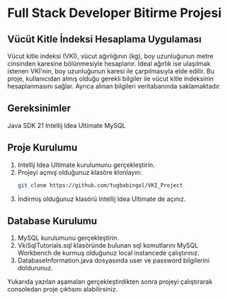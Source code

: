 # Full Stack Developer Bitirme Projesi
## Vücüt Kitle İndeksi Hesaplama Uygulaması

Vücut kitle indeksi (VKİ), vücut ağırlığının (kg), boy uzunluğunun metre cinsinden karesine bölünmesiyle hesaplanır. İdeal ağırlık ise ulaşılmak istenen VKİ'nin, boy uzunluğunun karesi ile çarpılmasıyla elde edilir. Bu proje, kullanıcıdan almış olduğu gerekli bilgiler ile vücut kitle indeksinin hesaplanmasını sağlar. Ayrıca alınan bilgileri veritabanında saklamaktadır.

## Gereksinimler
Java SDK 21
Intellij Idea Ultimate
MySQL

## Proje Kurulumu
1. Intellij Idea Ultimate kurulumunu gerçekleştirin.
2. Projeyi açmış olduğunuz klasöre klonlayın: 
    ```sh
   git clone https://github.com/tugbabingol/VKI_Project
   ````
3. İndirmiş olduğunuz klasörü Intellij Idea Ultimate de açınız.

## Database Kurulumu
1. MySQL kurulumunu gerçekleştirin.
2. VkiSqlTutorials.sql klasöründe bulunan sql komutlarını MySQL Workbench de kurmuş olduğunuz local instancede çalıştırınız.
3. DatabaseInformation.java dosyasında user ve password bilgilerini doldurunuz.

Yukarıda yazılan aşamaları gerçekleştirdikten sonra projeyi çalıştırarak consoledan proje çıktısını alabilirsiniz.








